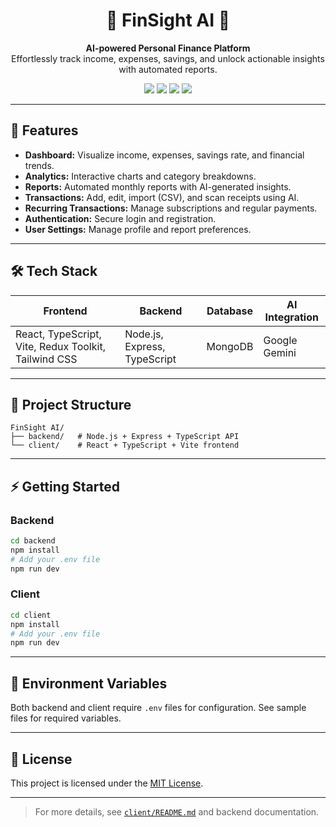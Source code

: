 <h1 align="center">🌟 FinSight AI 🌟</h1>
<p align="center">
  <b>AI-powered Personal Finance Platform</b><br>
  Effortlessly track income, expenses, savings, and unlock actionable insights with automated reports.
</p>

<p align="center">
  <img src="https://img.shields.io/badge/Frontend-React-blue?logo=react" />
  <img src="https://img.shields.io/badge/Backend-Node.js-green?logo=node.js" />
  <img src="https://img.shields.io/badge/AI-Gemini-yellow?logo=google" />
  <img src="https://img.shields.io/badge/License-MIT-brightgreen" />
</p>

---

## 🚀 Features

- **Dashboard:** Visualize income, expenses, savings rate, and financial trends.
- **Analytics:** Interactive charts and category breakdowns.
- **Reports:** Automated monthly reports with AI-generated insights.
- **Transactions:** Add, edit, import (CSV), and scan receipts using AI.
- **Recurring Transactions:** Manage subscriptions and regular payments.
- **Authentication:** Secure login and registration.
- **User Settings:** Manage profile and report preferences.

---

## 🛠️ Tech Stack

| Frontend | Backend | Database | AI Integration |
|----------|---------|----------|---------------|
| React, TypeScript, Vite, Redux Toolkit, Tailwind CSS | Node.js, Express, TypeScript | MongoDB | Google Gemini |

---

## 📁 Project Structure

```
FinSight AI/
├── backend/   # Node.js + Express + TypeScript API
└── client/    # React + TypeScript + Vite frontend
```

---

## ⚡ Getting Started

### Backend

```sh
cd backend
npm install
# Add your .env file
npm run dev
```

### Client

```sh
cd client
npm install
# Add your .env file
npm run dev
```

---

## 🔑 Environment Variables

Both backend and client require `.env` files for configuration. See sample files for required variables.

---

## 📄 License

This project is licensed under the [MIT License](LICENSE.md).

---

> For more details, see [`client/README.md`](client/README.md) and backend documentation.